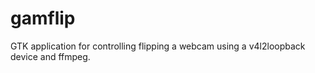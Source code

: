 # gamflip

GTK application for controlling flipping a webcam using a v4l2loopback device and ffmpeg. 